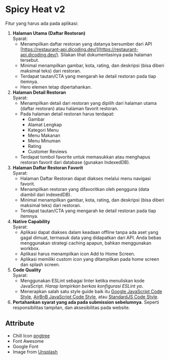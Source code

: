 
# Spicy Heat v2

Fitur yang harus ada pada aplikasi:

1.  **Halaman Utama (Daftar Restoran)**  
    Syarat:
    -   Menampilkan daftar restoran yang datanya bersumber dari API  [https://restaurant-api.dicoding.dev/](https://restaurant-api.dicoding.dev/). Silakan lihat dokumentasinya pada halaman tersebut.
    -   Minimal menampilkan gambar, kota, rating, dan deskripsi (bisa diberi maksimal teks) dari restoran.
    -   Terdapat tautan/CTA yang mengarah ke detail restoran pada tiap itemnya.
    -   Hero elemen tetap dipertahankan.
2.  **Halaman Detail Restoran**  
    Syarat:
    -   Menampilkan detail dari restoran yang dipilih dari halaman utama (daftar restoran) atau halaman favorit restoran.
    -   Pada halaman detail restoran harus terdapat:
        -   Gambar
        -   Alamat Lengkap
        -   Kategori Menu
        -   Menu Makanan
        -   Menu Minuman
        -   Rating
        -   Customer Reviews
    -   Terdapat tombol favorite untuk memasukkan atau menghapus restoran favorit dari database (gunakan IndexedDB).
3.  **Halaman Daftar Restoran Favorit**  
    Syarat:
    -   Halaman Daftar Restoran dapat diakses melalui menu navigasi favorit.
    -   Menampilkan restoran yang difavoritkan oleh pengguna (data diambil dari indexedDB).
    -   Minimal menampilkan gambar, kota, rating, dan deskripsi (bisa diberi maksimal teks) dari restoran.
    -   Terdapat tautan/CTA yang mengarah ke detail restoran pada tiap itemnya.
4.  **Native Capability**  
    Syarat:
    -   Aplikasi dapat diakses dalam keadaan offline tanpa ada aset yang gagal dimuat, termasuk data yang didapatkan dari API. Anda bebas menggunakan strategi caching apapun, bahkan menggunakan workbox.
    -   Aplikasi harus menampilkan icon Add to Home Screen.
    -   Aplikasi memiliki custom icon yang ditampilkan pada home screen dan splash screen.
5.  **Code Quality**  
    Syarat:
    -   Menggunakan ESLint sebagai linter ketika menuliskan kode JavaScript.  _Harap lampirkan berkas konfigurasi ESLint ya_**.**
    -   Menerapkan salah satu style guide baik itu  [Google JavaScript Code Style](https://google.github.io/styleguide/jsguide.html),  [AirBnB JavaScript Code Style](https://github.com/airbnb/javascript), atau  [StandardJS Code Style](https://standardjs.com/rules.html).
6.  **Pertahankan syarat yang ada pada submission sebelumnya**. Seperti responsibilitas tampilan, dan aksesibilitas pada website.

## Attribute
- Chill Icon   <a href='https://pngtree.com/so/hand-painted'> pngtree </a>
- Font Awesome
- Google Font
- Image from <a href='https://unsplash.com'> Unsplash </a>
